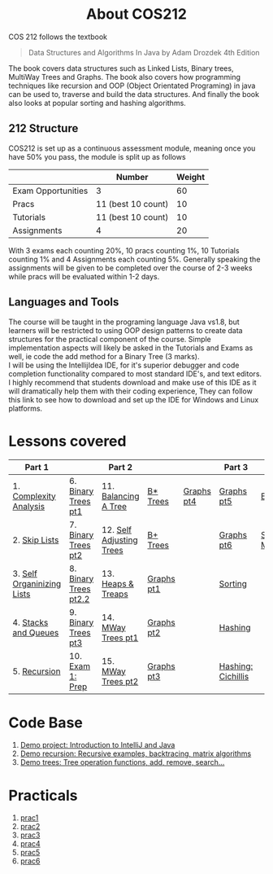 <div align="center"><h1> About COS212 </h1></div>

COS 212 follows the textbook
> Data Structures and Algorithms In Java
> by Adam Drozdek 4th Edition

The book covers data structures such as Linked Lists, Binary trees, MultiWay Trees and Graphs. The book also covers how
programming techniques like recursion and OOP (Object Orientated Programing) in java can be used to, traverse and build
the data structures. And finally the book also looks at popular sorting and hashing algorithms.

## 212 Structure

COS212 is set up as a continuous assessment module, meaning once you have 50% you pass, the module is split up as
follows

|  | Number | Weight |
| --- | --- | --- |
| Exam Opportunities | 3 | 60 |
| Pracs | 11 (best 10 count) | 10 |
| Tutorials | 11 (best 10 count) | 10 |
| Assignments | 4 | 20 |

With 3 exams each counting 20%, 10 pracs counting 1%, 10 Tutorials counting 1% and 4 Assignments each counting 5%.
Generally speaking the assignments will be given to be completed over the course of 2-3 weeks while pracs will be
evaluated within 1-2 days.

## Languages and Tools

The course will be taught in the programing language Java vs1.8, but learners will be restricted to using OOP design
patterns to create data structures for the practical component of the course. Simple implementation aspects will likely
be asked in the Tutorials and Exams as well, ie code the add method for a Binary Tree (3 marks). </br>
I will be using the IntellijIdea IDE, for it's superior debugger and code completion functionality compared to most
standard IDE's, and text editors.  </br>
I highly recommend that students download and make use of this IDE as it will dramatically help them with their coding
experience, They can follow this link to see how to download and set up the IDE for Windows and Linux platforms.

# Lessons covered

| Part 1 | | Part 2 | | | Part 3 | |
| --- | --- | --- | --- | --- | --- | --- |
| 1. [Complexity Analysis](https://gitlab.com/Paul_Wood_96/tutoring/-/blob/master/COS212/notes/BigONotation/README.md) | 6. [Binary Trees pt1](https://gitlab.com/Paul_Wood_96/tutoring/-/blob/master/COS212/notes/BinaryTreesPart1/README.md) | 11. [Balancing A Tree](https://gitlab.com/Paul_Wood_96/tutoring/-/blob/master/COS212/notes/BalancingABinaryTree/README.md) | [B* Trees](https://gitlab.com/Paul_Wood_96/tutoring/-/blob/master/COS212/notes/BStarTrees/README.md) | [Graphs pt4](https://gitlab.com/Paul_Wood_96/tutoring/-/blob/master/COS212/notes/GraphsPart4/README.md) | [Graphs pt5](https://gitlab.com/Paul_Wood_96/tutoring/-/blob/master/COS212/notes/GraphsPart5/README.md) | [Encoding](https://gitlab.com/Paul_Wood_96/tutoring/-/blob/master/COS212/notes/Encoding/README.md) |
|2. [Skip Lists](https://gitlab.com/Paul_Wood_96/tutoring/-/blob/master/COS212/notes/SkipLists/README.md)| 7. [Binary Trees pt2](https://gitlab.com/Paul_Wood_96/tutoring/-/blob/master/COS212/notes/BinaryTreesPart2/README.md) | 12. [Self Adjusting Trees](https://gitlab.com/Paul_Wood_96/tutoring/-/blob/master/COS212/notes/SelfAdjustingTrees/README.md) | [B+ Trees](https://gitlab.com/Paul_Wood_96/tutoring/-/blob/master/COS212/notes/B+Trees/README.md) |  | [Graphs pt6](https://gitlab.com/Paul_Wood_96/tutoring/-/blob/master/COS212/notes/GraphsPart6/README.md) | [String Matching](https://gitlab.com/Paul_Wood_96/tutoring/-/blob/master/COS212/notes/StringMatching/README.md) |
|3. [Self Organinizing Lists](https://gitlab.com/Paul_Wood_96/tutoring/-/tree/master/COS212/notes/SelfOrganizingLists/README.md) | 8. [Binary Trees pt2.2](https://gitlab.com/Paul_Wood_96/tutoring/-/blob/master/COS212/notes/BinaryTreesPart2/Part2.2/README.md)  | 13. [Heaps & Treaps](https://gitlab.com/Paul_Wood_96/tutoring/-/blob/master/COS212/notes/Heaps/README.md) | [Graphs pt1](https://gitlab.com/Paul_Wood_96/tutoring/-/blob/master/COS212/notes/GraphsPart1/README.md) |  | [Sorting](https://gitlab.com/Paul_Wood_96/tutoring/-/blob/master/COS212/notes/Sorting/README.md) |
|4. [Stacks and Queues](https://gitlab.com/Paul_Wood_96/tutoring/-/blob/master/COS212/notes/StacksAndQueus/README.md) | 9. [Binary Trees pt3](https://gitlab.com/Paul_Wood_96/tutoring/-/blob/master/COS212/notes/BinaryTreesPart3/README.md) | 14. [MWay Trees pt1](https://gitlab.com/Paul_Wood_96/tutoring/-/blob/master/COS212/notes/MWayTreesPart1/README.md) | [Graphs pt2](https://gitlab.com/Paul_Wood_96/tutoring/-/blob/master/COS212/notes/GraphsPart2/README.md) | | [Hashing](https://gitlab.com/Paul_Wood_96/tutoring/-/blob/master/COS212/notes/Hashing/README.md) |
| 5. [Recursion](https://gitlab.com/Paul_Wood_96/tutoring/-/blob/master/COS212/notes/Recuriosn/README.md) | 10. [Exam 1: Prep](https://gitlab.com/Paul_Wood_96/tutoring/-/blob/master/COS212/examprep/Exam1/README.md) | 15. [MWay Trees pt2](https://gitlab.com/Paul_Wood_96/tutoring/-/blob/master/COS212/notes/MWayTreesPart2/README.md) | [Graphs pt3](https://gitlab.com/Paul_Wood_96/tutoring/-/blob/master/COS212/notes/GraphsPart3/README.md) | | [Hashing: Cichillis](https://gitlab.com/Paul_Wood_96/tutoring/-/blob/master/COS212/notes/Cichellis/README.md) |

# Code Base

1. [Demo project: Introduction to IntelliJ and Java](https://gitlab.com/Paul_Wood_96/tutoring/-/tree/master/COS212/code/demo/src)
2. [Demo recursion: Recursive examples, backtracing, matrix algorithms](https://gitlab.com/Paul_Wood_96/tutoring/-/tree/master/COS212/code/demo-recursion/src)
3. [Demo trees: Tree operation functions, add, remove, search...](https://gitlab.com/Paul_Wood_96/tutoring/-/tree/master/COS212/code/trees-demo/src)

# Practicals

1. [prac1](https://gitlab.com/Paul_Wood_96/tutoring/-/tree/master/COS212/practicals/prac1)
2. [prac2](https://gitlab.com/Paul_Wood_96/tutoring/-/tree/master/COS212/practicals/prac2/src)
3. [prac3](https://gitlab.com/Paul_Wood_96/tutoring/-/tree/master/COS212/practicals/prac3/src)
4. [prac4]()
5. [prac5]()
6. [prac6](https://gitlab.com/Paul_Wood_96/tutoring/-/tree/master/COS212/practicals/prac6/src)
